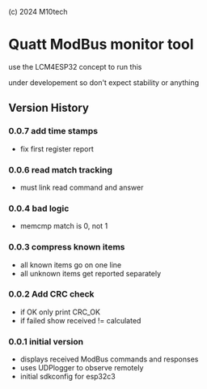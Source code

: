 (c) 2024 M10tech

# Quatt ModBus monitor tool

use the LCM4ESP32 concept to run this

under developement so don't expect stability or anything

## Version History

### 0.0.7 add time stamps
- fix first register report

### 0.0.6 read match tracking
- must link read command and answer

### 0.0.4 bad logic
- memcmp match is 0, not 1

### 0.0.3 compress known items 
- all known items go on one line
- all unknown items get reported separately

### 0.0.2 Add CRC check
- if OK only print CRC_OK
- if failed show received != calculated

### 0.0.1 initial version
- displays received ModBus commands and responses
- uses UDPlogger to observe remotely
- initial sdkconfig for esp32c3

